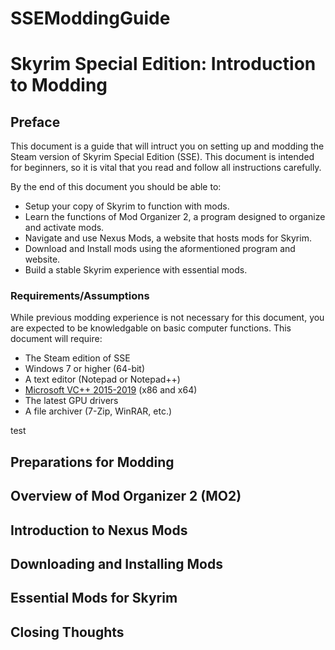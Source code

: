 # SSEModdingGuide

# Skyrim Special Edition: Introduction to Modding
## Preface
This document is a guide that will intruct you on setting up and modding the Steam version of Skyrim Special Edition (SSE). This document is intended for beginners, so it is vital that you read and follow all instructions carefully.

By the end of this document you should be able to:
* Setup your copy of Skyrim to function with mods.
* Learn the functions of Mod Organizer 2, a program designed to organize and activate mods.
* Navigate and use Nexus Mods, a website that hosts mods for Skyrim.
* Download and Install mods using the aformentioned program and website.
* Build a stable Skyrim experience with essential mods.

### Requirements/Assumptions
While previous modding experience is not necessary for this document, you are expected to be knowledgable on basic computer functions. This document will require:
* The Steam edition of SSE
* Windows 7 or higher (64-bit)
* A text editor (Notepad or Notepad++)
* [Microsoft VC++ 2015-2019](https://docs.microsoft.com/en-GB/cpp/windows/latest-supported-vc-redist?view=msvc-170) (x86 and x64)
* The latest GPU drivers
* A file archiver (7-Zip, WinRAR, etc.) 

test

## Preparations for Modding
## Overview of Mod Organizer 2 (MO2)
## Introduction to Nexus Mods
## Downloading and Installing Mods
## Essential Mods for Skyrim
## Closing Thoughts 
